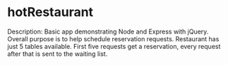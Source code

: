 # hotRestaurant
Description: Basic app demonstrating Node and Express with jQuery. Overall purpose is to help schedule reservation requests. Restaurant has just 5 tables available. First five requests get a reservation, every request after that is sent to the waiting list.
